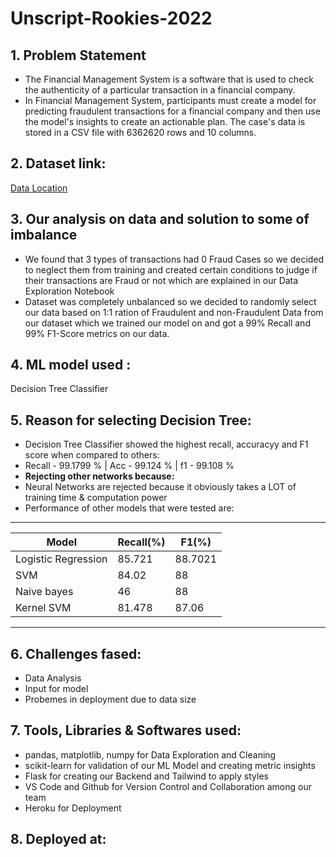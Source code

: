 # Unscript-Rookies-2022 

## 1. Problem Statement
*   The Financial Management System is a software that is used to check the 
authenticity of a particular transaction in a financial company.
*   In Financial Management System, participants must create a model for 
predicting fraudulent transactions for a financial company and then use the model's 
insights to create an actionable plan. The case's data is stored in a CSV file with 
6362620 rows and 10 columns.

## 2. Dataset link: 
[Data Location](https://drive.google.com/file/d/12EEXQ8B_p-62ArFWd5ZyCK7fWhD-BRup/view?usp=sharing)

## 3. Our analysis on data and solution to some of imbalance
*   We found that 3 types of transactions had 0 Fraud Cases so we decided to neglect them from training and created certain conditions to judge if 
    their transactions are Fraud or not which are explained in our Data Exploration Notebook 
*   Dataset was completely unbalanced so we decided to randomly select our data based on 1:1 ration of Fraudulent and non-Fraudulent Data from our dataset
    which we trained our model on and got a 99% Recall and 99% F1-Score metrics on our data.

## 4. ML model used : 
Decision Tree Classifier

## 5. Reason for selecting Decision Tree:
*   Decision Tree Classifier showed the highest recall, accuracyy and F1 score when compared to others:
*   Recall - 99.1799 % | Acc - 99.124 % | f1 - 99.108 %
*   **Rejecting other networks because:**
*   Neural Networks are rejected because it obviously takes a LOT of training time & computation power
*   Performance of other models that were tested are:
 _______________________________________________
| Model               |  Recall(%)  |  F1(%)    |
|---------------------|-------------|-----------|
| Logistic Regression |   85.721    |   88.7021 |
| SVM                 |   84.02     |   88      |
| Naive bayes         |   46        |   88      |
| Kernel SVM          |   81.478    |   87.06   |
------------------------------------------------

## 6. Challenges fased:
*   Data Analysis
*   Input for model 
*   Probemes in deployment due to data size
 
## 7. Tools, Libraries & Softwares used:
* pandas, matplotlib, numpy for Data Exploration and Cleaning
* scikit-learn for validation of our ML Model and creating metric insights
* Flask for creating our Backend and Tailwind to apply styles
* VS Code and Github for Version Control and Collaboration among our team
* Heroku for Deployment

## 8. Deployed at: 

